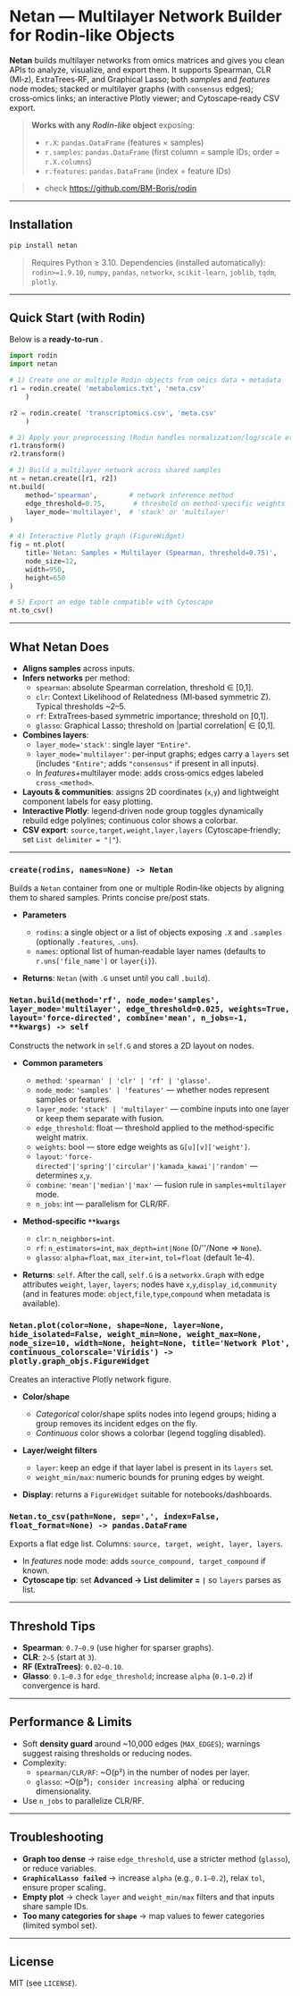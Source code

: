 # Netan — Multilayer Network Builder for Rodin‑like Objects

**Netan** builds multilayer networks from omics matrices and gives you clean APIs to analyze, visualize, and export them. It supports Spearman, CLR (MI‑z), ExtraTrees‑RF, and Graphical Lasso; both *samples* and *features* node modes; stacked or multilayer graphs (with `consensus` edges); cross‑omics links; an interactive Plotly viewer; and Cytoscape‑ready CSV export.

> **Works with any *Rodin‑like* object** exposing:
> - `r.X`: `pandas.DataFrame` (features × samples)
> - `r.samples`: `pandas.DataFrame` (first column = sample IDs; order = `r.X.columns`)
> - `r.features`: `pandas.DataFrame` (index = feature IDs)

> - check https://github.com/BM-Boris/rodin

---

## Installation

```bash
pip install netan
```

> Requires Python ≥ 3.10. Dependencies (installed automatically): `rodin>=1.9.10`, `numpy`, `pandas`, `networkx`, `scikit-learn`, `joblib`, `tqdm`, `plotly`.

---

## Quick Start (with Rodin)

Below is a **ready‑to‑run** .

```python
import rodin
import netan

# 1) Create one or multiple Rodin objects from omics data + metadata
r1 = rodin.create( 'metabolomics.txt', 'meta.csv'
    )

r2 = rodin.create( 'transcriptomics.csv', 'meta.csv'
    )

# 2) Apply your preprocessing (Rodin handles normalization/log/scale etc.)
r1.transform()
r2.transform()

# 3) Build a multilayer network across shared samples
nt = netan.create([r1, r2])
nt.build(
    method='spearman',        # network inference method
    edge_threshold=0.75,       # threshold on method-specific weights
    layer_mode='multilayer',  # 'stack' or 'multilayer'
)

# 4) Interactive Plotly graph (FigureWidget)
fig = nt.plot(
    title='Netan: Samples × Multilayer (Spearman, threshold=0.75)',
    node_size=12,
    width=950,
    height=650
)

# 5) Export an edge table compatible with Cytoscape
nt.to_csv()
```


---

## What Netan Does

- **Aligns samples** across inputs.
- **Infers networks** per method:
  - `spearman`: absolute Spearman correlation, threshold ∈ [0,1].
  - `clr`: Context Likelihood of Relatedness (MI‑based symmetric Z). Typical thresholds ~2–5.
  - `rf`: ExtraTrees‑based symmetric importance; threshold on [0,1].
  - `glasso`: Graphical Lasso; threshold on |partial correlation| ∈ [0,1].
- **Combines layers**:
  - `layer_mode='stack'`: single layer `"Entire"`.
  - `layer_mode='multilayer'`: per‑input graphs; edges carry a `layers` set (includes `"Entire"`; adds `"consensus"` if present in all inputs).
  - In *features*+multilayer mode: adds cross‑omics edges labeled `cross_<method>`.
- **Layouts & communities**: assigns 2D coordinates (`x`,`y`) and lightweight component labels for easy plotting.
- **Interactive Plotly**: legend‑driven node group toggles dynamically rebuild edge polylines; continuous color shows a colorbar.
- **CSV export**: `source,target,weight,layer,layers` (Cytoscape‑friendly; set `List delimiter = "|"`).

---

### `create(rodins, names=None) -> Netan`
Builds a `Netan` container from one or multiple Rodin‑like objects by aligning them to shared samples. Prints concise pre/post stats.

- **Parameters**
  - `rodins`: a single object or a list of objects exposing `.X` and `.samples` (optionally `.features`, `.uns`).
  - `names`: optional list of human‑readable layer names (defaults to `r.uns['file_name']` or `layer{i}`).

- **Returns**: `Netan` (with `.G` unset until you call `.build`).

### `Netan.build(method='rf', node_mode='samples', layer_mode='multilayer', edge_threshold=0.025, weights=True, layout='force-directed', combine='mean', n_jobs=-1, **kwargs) -> self`
Constructs the network in `self.G` and stores a 2D layout on nodes.

- **Common parameters**
  - `method`: `'spearman' | 'clr' | 'rf' | 'glasso'`.
  - `node_mode`: `'samples' | 'features'` — whether nodes represent samples or features.
  - `layer_mode`: `'stack' | 'multilayer'` — combine inputs into one layer or keep them separate with fusion.
  - `edge_threshold`: float — threshold applied to the method‑specific weight matrix.
  - `weights`: bool — store edge weights as `G[u][v]['weight']`.
  - `layout`: `'force-directed'|'spring'|'circular'|'kamada_kawai'|'random'` — determines `x`,`y`.
  - `combine`: `'mean'|'median'|'max'` — fusion rule in `samples+multilayer` mode.
  - `n_jobs`: int — parallelism for CLR/RF.

- **Method‑specific `**kwargs`**
  - `clr`: `n_neighbors=int`.
  - `rf`: `n_estimators=int`, `max_depth=int|None` (0/''/None ⇒ `None`).
  - `glasso`: `alpha=float`, `max_iter=int`, `tol=float` (default 1e‑4).

- **Returns**: `self`. After the call, `self.G` is a `networkx.Graph` with edge attributes `weight`, `layer`, `layers`; nodes have `x`,`y`,`display_id`,`community` (and in features mode: `object`,`file`,`type`,`compound` when metadata is available).

### `Netan.plot(color=None, shape=None, layer=None, hide_isolated=False, weight_min=None, weight_max=None, node_size=10, width=None, height=None, title='Network Plot', continuous_colorscale='Viridis') -> plotly.graph_objs.FigureWidget`
Creates an interactive Plotly network figure.

- **Color/shape**
  - *Categorical* color/shape splits nodes into legend groups; hiding a group removes its incident edges on the fly.
  - *Continuous* color shows a colorbar (legend toggling disabled).

- **Layer/weight filters**
  - `layer`: keep an edge if that layer label is present in its `layers` set.
  - `weight_min/max`: numeric bounds for pruning edges by weight.

- **Display**: returns a `FigureWidget` suitable for notebooks/dashboards.

### `Netan.to_csv(path=None, sep=',', index=False, float_format=None) -> pandas.DataFrame`
Exports a flat edge list. Columns: `source, target, weight, layer, layers`.

- In *features* node mode: adds `source_compound, target_compound` if known.
- **Cytoscape tip**: set **Advanced → List delimiter = `|`** so `layers` parses as list.

---

## Threshold Tips

- **Spearman**: `0.7–0.9` (use higher for sparser graphs).
- **CLR**: `2–5` (start at `3`).
- **RF (ExtraTrees)**: `0.02–0.10`.
- **Glasso**: `0.1–0.3` for `edge_threshold`; increase `alpha` (`0.1–0.2`) if convergence is hard.

---

## Performance & Limits

- Soft **density guard** around ~10,000 edges (`MAX_EDGES`); warnings suggest raising thresholds or reducing nodes.
- Complexity:
  - `spearman/CLR/RF`: ~O(p²) in the number of nodes per layer.
  - `glasso`: ~O(p³)`; consider increasing `alpha` or reducing dimensionality.
- Use `n_jobs` to parallelize CLR/RF.

---

## Troubleshooting

- **Graph too dense** → raise `edge_threshold`, use a stricter method (`glasso`), or reduce variables.
- **`GraphicalLasso failed`** → increase `alpha` (e.g., `0.1–0.2`), relax `tol`, ensure proper scaling.
- **Empty plot** → check `layer` and `weight_min/max` filters and that inputs share sample IDs.
- **Too many categories for `shape`** → map values to fewer categories (limited symbol set).

---

## License

MIT (see `LICENSE`).

